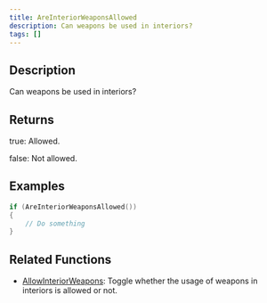 ```yaml
---
title: AreInteriorWeaponsAllowed
description: Can weapons be used in interiors?
tags: []
---
```


<VersionWarn version='omp v1.1.0.2612' />

## Description

Can weapons be used in interiors?

## Returns

true: Allowed.

false: Not allowed.

## Examples

```c
if (AreInteriorWeaponsAllowed())
{
    // Do something
}
```

## Related Functions

- [AllowInteriorWeapons](AllowInteriorWeapons): Toggle whether the usage of weapons in interiors is allowed or not.
